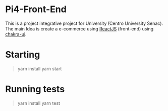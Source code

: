 # Pi4-Front-End

This is a project integrative project for University (Centro University Senac). The main Idea is create a e-commerce using [ReactJS](https://pt-br.reactjs.org/) (front-end) using [chakra-ui](https://chakra-ui.com/).

# Starting

> yarn install
> yarn start

# Running tests
> yarn install
> yarn test
